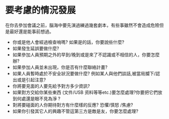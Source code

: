[Title]: # (要考慮的情況發展)
[Order]: # (2)

# 要考慮的情況發展

在你去參加會議之前，腦海中要先演過練過幾套劇本，有些事雖然不會造成危險但是最好還是能事前想過。
* 你或是他人會經過檢查哨嗎? 如果是的話，你要說些什麼?
* 如果發生延誤要做什麼?
* 如果參加人員預期之外的早到/晚到或是來了不認識或不相信的人，你要怎麼辦?
* 如果參加人員並未出現，你是否有什麼聯絡計畫?
* 如果人員暫時處於不安全狀況要做什麼? 例如某人與他們談話,被當局攔下/認出或是引起注意?
* 你將要見面的人要先給予對方多少資訊?
* 如果對方交給你某些東西 (文件/USB 资料等等etc.)要怎麼處理?你要把它們放到何處還是眼不見為淨 ?
* 對將要碰面的人你期待對方有什麼樣的反應? 恐懼/慎怒 /焦慮?
* 如果你引發其它人的興趣不管這第三方是敵是友，你要怎麼處理?
